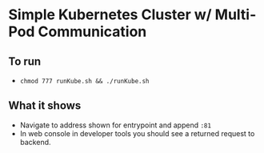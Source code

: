 # Simple Kubernetes Cluster w/ Multi-Pod Communication

## To run
 - `chmod 777 runKube.sh && ./runKube.sh` 
## What it shows
 - Navigate to address shown for entrypoint and append `:81`
 - In web console in developer tools you should see a returned request to backend.